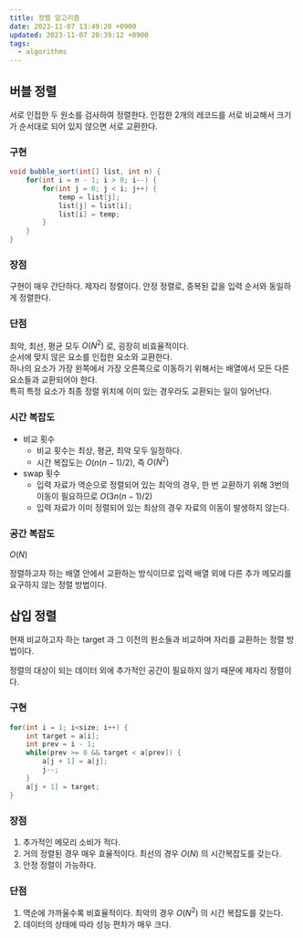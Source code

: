 ```yaml
---
title: 정렬 알고리즘
date: 2023-11-07 13:49:20 +0900
updated: 2023-11-07 20:39:12 +0900
tags:
  - algorithms
---
```


## 버블 정렬

서로 인접한 두 원소를 검사하여 정렬한다. 인접한 2개의 레코드를 서로 비교해서 크기가 순서대로 되어 있지 않으면 서로 교환한다.

### 구현

```java
void bubble_sort(int[] list, int n) {
	for(int i = n - 1; i > 0; i--) {
		for(int j = 0; j < i; j++) {
			temp = list[j];
			list[j] = list[i];
			list[i] = temp;
		}
	}
}
```

### 장점

구현이 매우 간단하다.
제자리 정렬이다.
안정 정렬로, 중복된 값을 입력 순서와 동일하게 정렬한다.

### 단점

최악, 최선, 평균 모두 $O(N^2)$ 로, 굉장히 비효율적이다.  
순서에 맞지 않은 요소를 인접한 요소와 교환한다.  
하나의 요소가 가장 왼쪽에서 가장 오른쪽으로 이동하기 위해서는 배열에서 모든 다른 요소들과 교환되어야 한다.  
특히 특정 요소가 최종 정렬 위치에 이미 있는 경우라도 교환되는 일이 일어난다.  

### 시간 복잡도

- 비교 횟수
	- 비교 횟수는 최상, 평균, 최악 모두 일정하다. 
	- 시간 복잡도는 $O(n(n-1) / 2)$, 즉 $O(N^2)$
- swap 횟수
	- 입력 자료가 역순으로 정렬되어 있는 최악의 경우, 한 번 교환하기 위해 3번의 이동이 필요하므로 $O(3n(n-1) / 2)$
	- 입력 자료가 이미 정렬되어 있는 최상의 경우 자료의 이동이 발생하지 않는다.

### 공간 복잡도

$O(N)$

정렬하고자 하는 배열 안에서 교환하는 방식이므로 입력 배열 외에 다른 추가 메모리를 요구하지 않는 정렬 방법이다. 

## 삽입 정렬

현재 비교하고자 하는 target 과 그 이전의 원소들과 비교하며 자리를 교환하는 정렬 방법이다.

정렬의 대상이 되는 데이터 외에 추가적인 공간이 필요하지 않기 때문에 제자리 정렬이다. 

### 구현

```java
for(int i = 1; i<size; i++) {
	int target = a[i];
	int prev = i - 1;
	while(prev >= 0 && target < a[prev]) {
		a[j + 1] = a[j];
		j--;
	}
	a[j + 1] = target;
}
```

### 장점

1. 추가적인 메모리 소비가 적다.
2. 거의 정렬된 경우 매우 효율적이다. 최선의 경우 $O(N)$ 의 시간복잡도를 갖는다.
3. 안정 정렬이 가능하다.

### 단점

1. 역순에 가까울수록 비효율적이다. 최악의 경우 $O(N^2)$ 의 시간 복잡도를 갖는다.
2. 데이터의 상태에 따라 성능 편차가 매우 크다.

